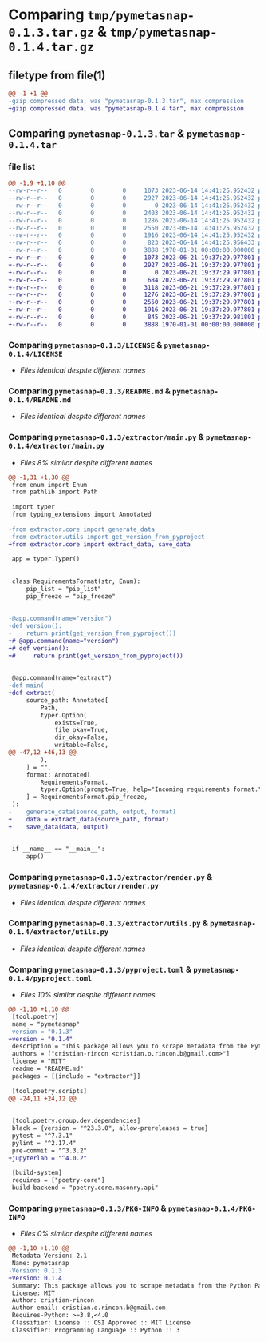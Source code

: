 # Comparing `tmp/pymetasnap-0.1.3.tar.gz` & `tmp/pymetasnap-0.1.4.tar.gz`

## filetype from file(1)

```diff
@@ -1 +1 @@
-gzip compressed data, was "pymetasnap-0.1.3.tar", max compression
+gzip compressed data, was "pymetasnap-0.1.4.tar", max compression
```

## Comparing `pymetasnap-0.1.3.tar` & `pymetasnap-0.1.4.tar`

### file list

```diff
@@ -1,9 +1,10 @@
--rw-r--r--   0        0        0     1073 2023-06-14 14:41:25.952432 pymetasnap-0.1.3/LICENSE
--rw-r--r--   0        0        0     2927 2023-06-14 14:41:25.952432 pymetasnap-0.1.3/README.md
--rw-r--r--   0        0        0        0 2023-06-14 14:41:25.952432 pymetasnap-0.1.3/extractor/__init__.py
--rw-r--r--   0        0        0     2403 2023-06-14 14:41:25.952432 pymetasnap-0.1.3/extractor/core.py
--rw-r--r--   0        0        0     1286 2023-06-14 14:41:25.952432 pymetasnap-0.1.3/extractor/main.py
--rw-r--r--   0        0        0     2550 2023-06-14 14:41:25.952432 pymetasnap-0.1.3/extractor/render.py
--rw-r--r--   0        0        0     1916 2023-06-14 14:41:25.952432 pymetasnap-0.1.3/extractor/utils.py
--rw-r--r--   0        0        0      823 2023-06-14 14:41:25.956433 pymetasnap-0.1.3/pyproject.toml
--rw-r--r--   0        0        0     3888 1970-01-01 00:00:00.000000 pymetasnap-0.1.3/PKG-INFO
+-rw-r--r--   0        0        0     1073 2023-06-21 19:37:29.977801 pymetasnap-0.1.4/LICENSE
+-rw-r--r--   0        0        0     2927 2023-06-21 19:37:29.977801 pymetasnap-0.1.4/README.md
+-rw-r--r--   0        0        0        0 2023-06-21 19:37:29.977801 pymetasnap-0.1.4/extractor/__init__.py
+-rw-r--r--   0        0        0      684 2023-06-21 19:37:29.977801 pymetasnap-0.1.4/extractor/checks.py
+-rw-r--r--   0        0        0     3118 2023-06-21 19:37:29.977801 pymetasnap-0.1.4/extractor/core.py
+-rw-r--r--   0        0        0     1276 2023-06-21 19:37:29.977801 pymetasnap-0.1.4/extractor/main.py
+-rw-r--r--   0        0        0     2550 2023-06-21 19:37:29.977801 pymetasnap-0.1.4/extractor/render.py
+-rw-r--r--   0        0        0     1916 2023-06-21 19:37:29.977801 pymetasnap-0.1.4/extractor/utils.py
+-rw-r--r--   0        0        0      845 2023-06-21 19:37:29.981801 pymetasnap-0.1.4/pyproject.toml
+-rw-r--r--   0        0        0     3888 1970-01-01 00:00:00.000000 pymetasnap-0.1.4/PKG-INFO
```

### Comparing `pymetasnap-0.1.3/LICENSE` & `pymetasnap-0.1.4/LICENSE`

 * *Files identical despite different names*

### Comparing `pymetasnap-0.1.3/README.md` & `pymetasnap-0.1.4/README.md`

 * *Files identical despite different names*

### Comparing `pymetasnap-0.1.3/extractor/main.py` & `pymetasnap-0.1.4/extractor/main.py`

 * *Files 8% similar despite different names*

```diff
@@ -1,31 +1,30 @@
 from enum import Enum
 from pathlib import Path
 
 import typer
 from typing_extensions import Annotated
 
-from extractor.core import generate_data
-from extractor.utils import get_version_from_pyproject
+from extractor.core import extract_data, save_data
 
 app = typer.Typer()
 
 
 class RequirementsFormat(str, Enum):
     pip_list = "pip_list"
     pip_freeze = "pip_freeze"
 
 
-@app.command(name="version")
-def version():
-    return print(get_version_from_pyproject())
+# @app.command(name="version")
+# def version():
+#     return print(get_version_from_pyproject())
 
 
 @app.command(name="extract")
-def main(
+def extract(
     source_path: Annotated[
         Path,
         typer.Option(
             exists=True,
             file_okay=True,
             dir_okay=False,
             writable=False,
@@ -47,12 +46,13 @@
         ),
     ] = "",
     format: Annotated[
         RequirementsFormat,
         typer.Option(prompt=True, help="Incoming requirements format."),
     ] = RequirementsFormat.pip_freeze,
 ):
-    generate_data(source_path, output, format)
+    data = extract_data(source_path, format)
+    save_data(data, output)
 
 
 if __name__ == "__main__":
     app()
```

### Comparing `pymetasnap-0.1.3/extractor/render.py` & `pymetasnap-0.1.4/extractor/render.py`

 * *Files identical despite different names*

### Comparing `pymetasnap-0.1.3/extractor/utils.py` & `pymetasnap-0.1.4/extractor/utils.py`

 * *Files identical despite different names*

### Comparing `pymetasnap-0.1.3/pyproject.toml` & `pymetasnap-0.1.4/pyproject.toml`

 * *Files 10% similar despite different names*

```diff
@@ -1,10 +1,10 @@
 [tool.poetry]
 name = "pymetasnap"
-version = "0.1.3"
+version = "0.1.4"
 description = "This package allows you to scrape metadata from the Python Package Index"
 authors = ["cristian-rincon <cristian.o.rincon.b@gmail.com>"]
 license = "MIT"
 readme = "README.md"
 packages = [{include = "extractor"}]
 
 [tool.poetry.scripts]
@@ -24,11 +24,12 @@
 
 
 [tool.poetry.group.dev.dependencies]
 black = {version = "^23.3.0", allow-prereleases = true}
 pytest = "^7.3.1"
 pylint = "^2.17.4"
 pre-commit = "^3.3.2"
+jupyterlab = "^4.0.2"
 
 [build-system]
 requires = ["poetry-core"]
 build-backend = "poetry.core.masonry.api"
```

### Comparing `pymetasnap-0.1.3/PKG-INFO` & `pymetasnap-0.1.4/PKG-INFO`

 * *Files 0% similar despite different names*

```diff
@@ -1,10 +1,10 @@
 Metadata-Version: 2.1
 Name: pymetasnap
-Version: 0.1.3
+Version: 0.1.4
 Summary: This package allows you to scrape metadata from the Python Package Index
 License: MIT
 Author: cristian-rincon
 Author-email: cristian.o.rincon.b@gmail.com
 Requires-Python: >=3.8,<4.0
 Classifier: License :: OSI Approved :: MIT License
 Classifier: Programming Language :: Python :: 3
```

